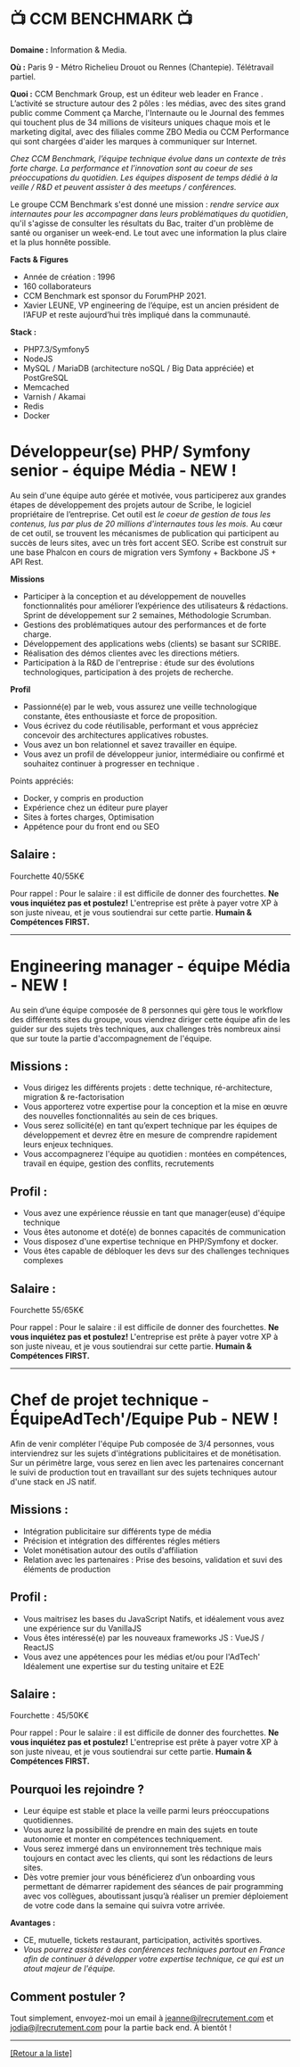 # 📺 CCM BENCHMARK 📺

**Domaine :** Information & Media.

**Où :** Paris 9 - Métro Richelieu Drouot ou Rennes (Chantepie). Télétravail partiel. 

**Quoi :** CCM Benchmark Group, est un éditeur web leader en France . L’activité se structure autour des 2 pôles :  les médias, avec des sites grand public comme Comment ça Marche, l'Internaute ou le Journal des femmes qui touchent plus de 34 millions de visiteurs uniques chaque mois et le marketing digital, avec des filiales comme ZBO Media ou CCM Performance qui sont chargées d'aider les marques à communiquer sur Internet.

*Chez CCM Benchmark, l’équipe technique évolue dans un contexte de très forte charge. La performance et l’innovation sont au coeur de ses préoccupations du quotidien. Les équipes disposent de temps dédié à la veille / R&D et peuvent assister à des meetups / conférences.*

Le groupe CCM Benchmark s'est donné une mission : *rendre service aux internautes pour les accompagner dans leurs problématiques du quotidien*, qu'il s'agisse de consulter les résultats du Bac, traiter d'un problème de santé ou organiser un week-end. Le tout avec une information la plus claire et la plus honnête possible.

**Facts & Figures**

* Année de création : 1996
* 160 collaborateurs
* CCM Benchmark est sponsor du ForumPHP 2021.
* Xavier LEUNE, VP engineering de l’équipe, est un ancien président de l’AFUP et reste aujourd’hui très impliqué dans la communauté. 

**Stack :** 

* PHP7.3/Symfony5 
* NodeJS
* MySQL / MariaDB (architecture noSQL / Big Data appréciée) et PostGreSQL
* Memcached
* Varnish / Akamai
* Redis
* Docker


# Développeur(se) PHP/ Symfony senior - équipe Média - NEW ! 

Au sein d'une équipe auto gérée et motivée, vous participerez aux grandes étapes de développement des projets autour de Scribe, le logiciel propriétaire de l’entreprise. Cet outil est *le coeur de gestion de tous les contenus, lus par plus de 20 millions d'internautes tous les mois.* Au cœur de cet outil, se trouvent les mécanismes de publication qui participent au succès de leurs sites, avec un très fort accent SEO.
Scribe est construit sur une base Phalcon en cours de migration vers Symfony + Backbone JS + API Rest.

**Missions**

* Participer à la conception et au développement de nouvelles fonctionnalités pour améliorer l’expérience des utilisateurs & rédactions. Sprint de développement sur 2 semaines, Méthodologie Scrumban.
* Gestions des problématiques autour des performances et de forte charge.
* Développement des applications webs (clients) se basant sur SCRIBE.
* Réalisation des démos clientes avec les directions métiers.
* Participation à la R&D de l'entreprise : étude sur des évolutions technologiques, participation à des projets de recherche. 

**Profil**

* Passionné(e) par le web, vous assurez une veille technologique constante, êtes enthousiaste et force de proposition.
* Vous écrivez du code réutilisable, performant et vous appréciez concevoir des architectures applicatives robustes.
* Vous avez un bon relationnel et savez travailler en équipe.
* Vous avez un profil de développeur junior, intermédiaire ou confirmé et souhaitez continuer à progresser en technique .

Points appréciés:
* Docker, y compris en production
* Expérience chez un éditeur pure player
* Sites à fortes charges, Optimisation
* Appétence pour du front end ou SEO

## Salaire :

Fourchette 40/55K€

Pour rappel :  Pour le salaire : il est difficile de donner des fourchettes. **Ne vous inquiétez pas et postulez!** L'entreprise est prête à payer votre XP à son juste niveau, et je vous soutiendrai sur cette partie. **Humain & Compétences FIRST.**

-----

# Engineering manager - équipe Média - NEW !

Au sein d’une équipe composée de 8 personnes qui gère tous le workflow des différents sites du groupe, vous viendrez diriger cette équipe afin de les guider sur des sujets très techniques, aux challenges très nombreux ainsi que sur toute la partie d'accompagnement de l'équipe. 

## Missions :

* Vous dirigez les différents projets : dette technique, ré-architecture, migration & re-factorisation
* Vous apporterez votre expertise pour la conception et la mise en œuvre des nouvelles fonctionnalités au sein de ces briques. 
* Vous serez sollicité(e) en tant qu’expert technique par les équipes de développement et devrez être en mesure de comprendre rapidement leurs enjeux techniques.
* Vous accompagnerez l'équipe au quotidien : montées en compétences, travail en équipe, gestion des conflits, recrutements
 
## Profil :

* Vous avez une expérience réussie en tant que manager(euse) d'équipe technique
* Vous êtes autonome et doté(e) de bonnes capacités de communication 
* Vous disposez d'une expertise technique en PHP/Symfony et docker.
* Vous êtes capable de débloquer les devs sur des challenges techniques complexes

## Salaire :

Fourchette 55/65K€

Pour rappel :  Pour le salaire : il est difficile de donner des fourchettes. **Ne vous inquiétez pas et postulez!** L'entreprise est prête à payer votre XP à son juste niveau, et je vous soutiendrai sur cette partie. **Humain & Compétences FIRST.**

-----

# Chef de projet technique - ÉquipeAdTech'/Equipe Pub - NEW ! 

Afin de venir compléter l'équipe Pub composée de 3/4 personnes, vous interviendrez sur les sujets d'intégrations publicitaires et de monétisation. 
Sur un périmètre large, vous serez en lien avec les partenaires concernant le suivi de production tout en travaillant sur des sujets techniques autour d'une stack en JS natif.

## Missions : 
* Intégration publicitaire sur différents type de média
* Précision et intégration des différentes régles métiers 
* Volet monétisation autour des outils d'affiliation 
* Relation avec les partenaires : Prise des besoins, validation et suvi des éléments de production

## Profil : 
* Vous maitrisez les bases du JavaScript Natifs, et idéalement vous avez une expérience sur du VanillaJS
* Vous êtes intéressé(e) par les nouveaux frameworks JS : VueJS / ReactJS 
* Vous avez une appétences pour les médias et/ou pour l'AdTech'
Idéalement une expertise sur du testing unitaire et E2E

## Salaire : 

Fourchette : 45/50K€

Pour rappel :  Pour le salaire : il est difficile de donner des fourchettes. **Ne vous inquiétez pas et postulez!** L'entreprise est prête à payer votre XP à son juste niveau, et je vous soutiendrai sur cette partie. **Humain & Compétences FIRST.**


## Pourquoi les rejoindre ?

* Leur équipe est stable et place la veille parmi leurs préoccupations quotidiennes. 
* Vous aurez la possibilité de prendre en main des sujets en toute autonomie et monter en compétences techniquement.
* Vous serez immergé dans un environnement très technique mais toujours en contact avec les clients, qui sont les rédactions de leurs sites.  
* Dès votre premier jour vous bénéficierez d’un onboarding vous permettant de démarrer rapidement des séances de pair programming avec vos collègues, aboutissant jusqu’à réaliser un premier déploiement de votre code dans la semaine qui suivra votre arrivée. 

**Avantages :**

* CE, mutuelle, tickets restaurant, participation, activités sportives.
* *Vous pourrez assister à des conférences techniques partout en France afin de continuer à développer votre expertise technique, ce qui est un atout majeur de l'équipe.* 

## Comment postuler ?

Tout simplement, envoyez-moi un email à jeanne@jlrecrutement.com et jodia@jlrecrutement.com pour la partie back end. 
À bientôt ! 

----
<a href="https://github.com/jlondiche/job-board-php/blob/master/README.md">[Retour a la liste]</a>